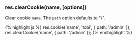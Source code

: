 <h3 id='res.clearCookie'>res.clearCookie(name, [options])</h3>

Clear cookie `name`. The `path` option defaults to "/".

{% highlight js %}
res.cookie('name', 'tobi', { path: '/admin' });
res.clearCookie('name', { path: '/admin' });
{% endhighlight %}
